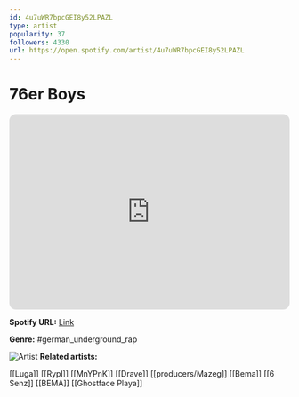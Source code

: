 ```yaml
---
id: 4u7uWR7bpcGEI8y52LPAZL
type: artist
popularity: 37
followers: 4330
url: https://open.spotify.com/artist/4u7uWR7bpcGEI8y52LPAZL
---
```

# 76er Boys

<iframe style="border-radius:12px" src="https://open.spotify.com/embed/artist/4u7uWR7bpcGEI8y52LPAZL" width="100%" height="352" frameBorder="0" allowfullscreen="" allow="autoplay; clipboard-write; encrypted-media; fullscreen; picture-in-picture" loading="lazy"></iframe>

**Spotify URL:** [Link](https://open.spotify.com/artist/4u7uWR7bpcGEI8y52LPAZL)

**Genre:**  #german_underground_rap

![Artist](https://i.scdn.co/image/ab6761610000e5eb0cf5145bf6514613f7754714)
**Related artists:**

[[Luga]]
[[Rypl]]
[[MnYPnK]]
[[Drave]]
[[producers/Mazeg]]
[[Bema]]
[[6 Senz]]
[[BEMA]]
[[Ghostface Playa]]

